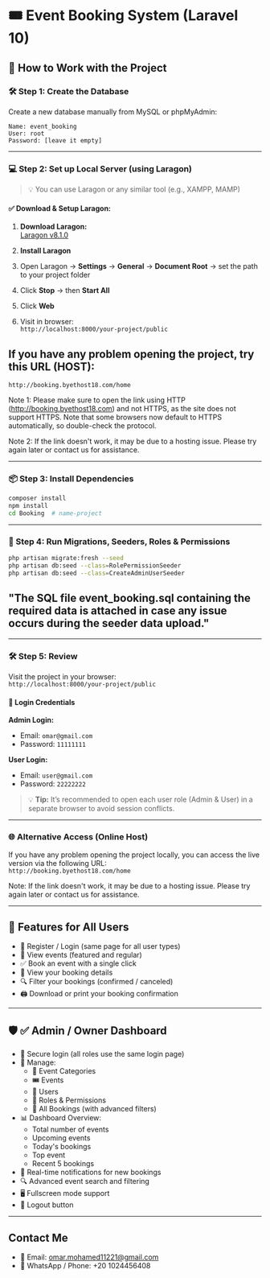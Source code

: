 # 🎟️ Event Booking System (Laravel 10)

## 🚀 How to Work with the Project

### 🛠️ Step 1: Create the Database

Create a new database manually from MySQL or phpMyAdmin:

```
Name: event_booking
User: root
Password: [leave it empty]
```

---

### 💻 Step 2: Set up Local Server (using Laragon)

> 💡 You can use Laragon or any similar tool (e.g., XAMPP, MAMP)

#### ✅ Download & Setup Laragon:

1. **Download Laragon:**  
   [Laragon v8.1.0](https://github.com/leokhoa/laragon/releases/download/8.1.0/laragon-wamp.exe)

2. **Install Laragon**

3. Open Laragon → **Settings** → **General** → **Document Root** → set the path to your project folder

4. Click **Stop** → then **Start All**

5. Click **Web**

6. Visit in browser:  
   `http://localhost:8000/your-project/public`

## If you have any problem opening the project, try this URL (HOST):

`http://booking.byethost18.com/home`

Note 1: Please make sure to open the link using HTTP (http://booking.byethost18.com) and not HTTPS, as the site does not support HTTPS. Note that some browsers now default to HTTPS automatically, so double-check the protocol.

Note 2: If the link doesn't work, it may be due to a hosting issue. Please try again later or contact us for assistance.

---

### 📦 Step 3: Install Dependencies

```bash
composer install
npm install
cd Booking  # name-project 
```

---

### 🧱 Step 4: Run Migrations, Seeders, Roles & Permissions

```bash
php artisan migrate:fresh --seed
php artisan db:seed --class=RolePermissionSeeder
php artisan db:seed --class=CreateAdminUserSeeder
```

## "The SQL file event_booking.sql containing the required data is attached in case any issue occurs during the seeder data upload."

---

### 🛠️ Step 5: Review

Visit the project in your browser:  
`http://localhost:8000/your-project/public`

#### 🔐 Login Credentials

**Admin Login:**

-   Email: `omar@gmail.com`
-   Password: `11111111`

**User Login:**

-   Email: `user@gmail.com`
-   Password: `22222222`

> 💡 **Tip:** It’s recommended to open each user role (Admin & User) in a separate browser to avoid session conflicts.

---

### 🌐 Alternative Access (Online Host)

If you have any problem opening the project locally, you can access the live version via the following URL:  
`http://booking.byethost18.com/home`

Note: If the link doesn't work, it may be due to a hosting issue. Please try again later or contact us for assistance.

---

## 👥 Features for All Users

-   🔐 Register / Login (same page for all user types)
-   🌟 View events (featured and regular)
-   ✅ Book an event with a single click
-   📄 View your booking details
-   🔍 Filter your bookings (confirmed / canceled)
-   🖨️ Download or print your booking confirmation

---

## 🛡️ ✅ Admin / Owner Dashboard

-   🔐 Secure login (all roles use the same login page)
-   🧩 Manage:
    -   🎯 Event Categories
    -   🎟 Events
    -   👥 Users
    -   🔐 Roles & Permissions
    -   📑 All Bookings (with advanced filters)
-   📊 Dashboard Overview:
    -   Total number of events
    -   Upcoming events
    -   Today's bookings
    -   Top event
    -   Recent 5 bookings
-   🔔 Real-time notifications for new bookings
-   🔍 Advanced event search and filtering
-   🖥️ Fullscreen mode support
-   🚪 Logout button

---

## Contact Me

-   📧 Email: omar.mohamed11221@gmail.com
-   📱 WhatsApp / Phone: +20 1024456408

